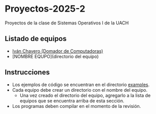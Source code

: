 # Proyectos-2025-2
Proyectos de la clase de Sistemas Operativos I de la UACH

## Listado de equipos

* [Iván Chavero (Domador de Computadoras)](examples)
* [NOMBRE EQUPO](directorio del equipo)

## Instrucciones

* Los ejemplos de código se encuentran en el directorio [examples](examples).
* Cada equipo debe crear un directorio con el nombre del equipo.
  * Una vez creado el directorio del equipo, agregarlo a la lista de equipos
    que se encuentra arriba de esta sección.
* Los programas deben compilar en el momento de la revisión.


